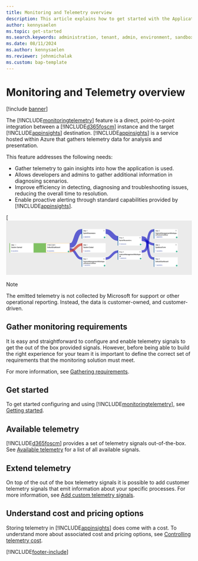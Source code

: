 ```yaml
---
title: Monitoring and Telemetry overview
description: This article explains how to get started with the Application Insights integration for finance and 
author: kennysaelen
ms.topic: get-started
ms.search.keywords: administration, tenant, admin, environment, sandbox, telemetry
ms.date: 08/11/2024
ms.author: kennysaelen
ms.reviewer: johnmichalak
ms.custom: bap-template
---
```


# Monitoring and Telemetry overview

[!include [banner](../includes/banner.md)]

The [!INCLUDE[monitoringtelemetry](includes/finops-monitoring-feature-name.md)] feature is a direct, point-to-point integration between a [!INCLUDE[d365foscm](./includes/finops-product-name-long.md)] instance and the target [!INCLUDE[appinsights](includes/azure-application-insights-name.md)] destination. [!INCLUDE[appinsights](includes/azure-application-insights-name.md)] is a service hosted within Azure that gathers telemetry data for analysis and presentation. 

This feature addresses the following needs:

- Gather telemetry to gain insights into how the application is used.
- Allows developers and admins to gather additional information in diagnosing scenarios.
- Improve efficiency in detecting, diagnosing and troubleshooting issues, reducing the overall time to resolution.
- Enable proactive alerting through standard capabilities provided by [!INCLUDE[appinsights](includes/azure-application-insights-name.md)].  

[![Monitoring and Telemetry Feature.](images/monitoring-overview-userflows.png)

> [!NOTE]
> The emitted telemetry is not collected by Microsoft for support or other operational reporting. Instead, the data is customer-owned, and customer-driven.

## Gather monitoring requirements

It is easy and straightforward to configure and enable telemetry signals to get the out of the box provided signals. However, before being able to build the right experience for your team it is important to define the correct set of requirements that the monitoring solution must meet.

For more information, see [Gathering requirements](monitoring-gathering-requirements.md).

## Get started

To get started configuring and using [!INCLUDE[monitoringtelemetry](includes/finops-monitoring-feature-name.md)], see [Getting started](monitoring-getting-started.md).

## Available telemetry

[!INCLUDE[d365foscm](includes/finops-product-name-long.md)] provides a set of telemetry signals out-of-the-box. See [Available telemetry](monitoring-available-telemetry.md) for a list of all available signals.

## Extend telemetry

On top of the out of the box telemetry signals it is possible to add customer telemetry signals that emit information about your specific processes. For more information, see [Add custom telemetry signals](monitoring-developer-add-custom-signals.md).

## Understand cost and pricing options

Storing telemetry in [!INCLUDE[appinsights](includes/azure-application-insights-name.md)] does come with a cost. To understand more about associated cost and pricing options, see [Controlling telemetry cost](monitoring-understanding-and-controlling-cost.md).

[!INCLUDE[footer-include](../../../includes/footer-banner.md)]
